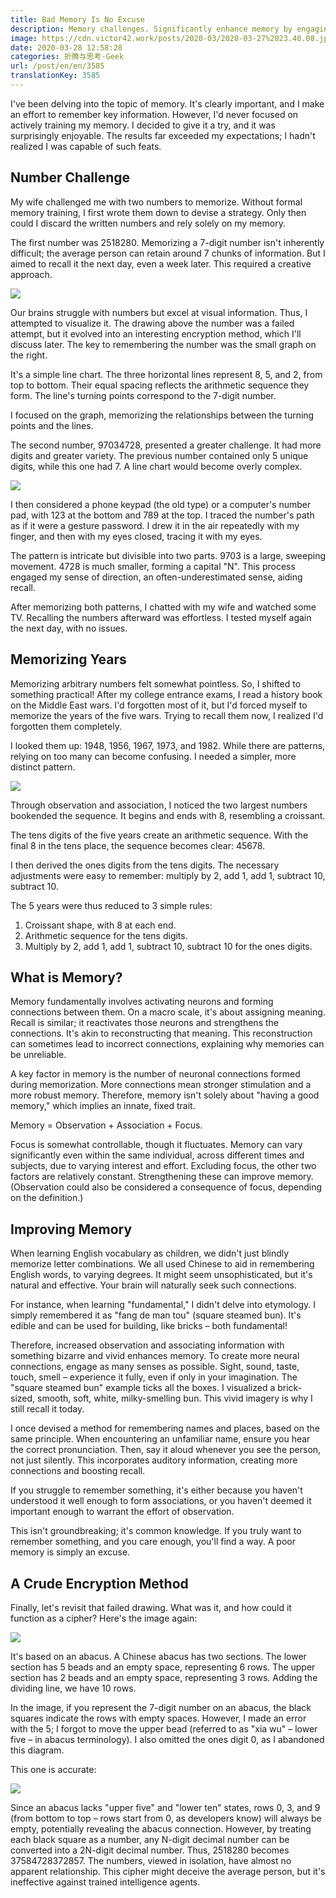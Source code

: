 ```yaml
---
title: Bad Memory Is No Excuse
description: Memory challenges. Significantly enhance memory by engaging multiple senses.
image: https://cdn.victor42.work/posts/2020-03/2020-03-27%2023.40.08.jpg
date: 2020-03-28 12:58:28
categories: 折腾与思考-Geek
url: /post/en/en/3585
translationKey: 3585
---
```


I've been delving into the topic of memory. It's clearly important, and I make an effort to remember key information. However, I'd never focused on actively training my memory. I decided to give it a try, and it was surprisingly enjoyable. The results far exceeded my expectations; I hadn't realized I was capable of such feats.

## Number Challenge

My wife challenged me with two numbers to memorize. Without formal memory training, I first wrote them down to devise a strategy. Only then could I discard the written numbers and rely solely on my memory.

The first number was 2518280. Memorizing a 7-digit number isn't inherently difficult; the average person can retain around 7 chunks of information. But I aimed to recall it the next day, even a week later. This required a creative approach.

![](https://cdn.victor42.work/posts/2020-03/2020-03-27%2023.34.41.jpg)

Our brains struggle with numbers but excel at visual information. Thus, I attempted to visualize it. The drawing above the number was a failed attempt, but it evolved into an interesting encryption method, which I'll discuss later. The key to remembering the number was the small graph on the right.

It's a simple line chart. The three horizontal lines represent 8, 5, and 2, from top to bottom. Their equal spacing reflects the arithmetic sequence they form. The line's turning points correspond to the 7-digit number.

I focused on the graph, memorizing the relationships between the turning points and the lines.

The second number, 97034728, presented a greater challenge. It had more digits and greater variety. The previous number contained only 5 unique digits, while this one had 7. A line chart would become overly complex.

![](https://cdn.victor42.work/posts/2020-03/2020-03-27%2023.35.46.jpg)

I then considered a phone keypad (the old type) or a computer's number pad, with 123 at the bottom and 789 at the top. I traced the number's path as if it were a gesture password. I drew it in the air repeatedly with my finger, and then with my eyes closed, tracing it with my eyes.

The pattern is intricate but divisible into two parts. 9703 is a large, sweeping movement. 4728 is much smaller, forming a capital "N". This process engaged my sense of direction, an often-underestimated sense, aiding recall.

After memorizing both patterns, I chatted with my wife and watched some TV. Recalling the numbers afterward was effortless. I tested myself again the next day, with no issues.

## Memorizing Years

Memorizing arbitrary numbers felt somewhat pointless. So, I shifted to something practical! After my college entrance exams, I read a history book on the Middle East wars. I'd forgotten most of it, but I'd forced myself to memorize the years of the five wars. Trying to recall them now, I realized I'd forgotten them completely.

I looked them up: 1948, 1956, 1967, 1973, and 1982. While there are patterns, relying on too many can become confusing. I needed a simpler, more distinct pattern.

![](https://cdn.victor42.work/posts/2020-03/2020-03-27%2023.40.08.jpg)

Through observation and association, I noticed the two largest numbers bookended the sequence. It begins and ends with 8, resembling a croissant.

The tens digits of the five years create an arithmetic sequence. With the final 8 in the tens place, the sequence becomes clear: 45678.

I then derived the ones digits from the tens digits. The necessary adjustments were easy to remember: multiply by 2, add 1, add 1, subtract 10, subtract 10.

The 5 years were thus reduced to 3 simple rules:
1. Croissant shape, with 8 at each end.
2. Arithmetic sequence for the tens digits.
3. Multiply by 2, add 1, add 1, subtract 10, subtract 10 for the ones digits.

## What is Memory?

Memory fundamentally involves activating neurons and forming connections between them. On a macro scale, it's about assigning meaning. Recall is similar; it reactivates those neurons and strengthens the connections. It's akin to reconstructing that meaning. This reconstruction can sometimes lead to incorrect connections, explaining why memories can be unreliable.

A key factor in memory is the number of neuronal connections formed during memorization. More connections mean stronger stimulation and a more robust memory. Therefore, memory isn't solely about "having a good memory," which implies an innate, fixed trait.

Memory = Observation + Association + Focus.

Focus is somewhat controllable, though it fluctuates. Memory can vary significantly even within the same individual, across different times and subjects, due to varying interest and effort. Excluding focus, the other two factors are relatively constant. Strengthening these can improve memory. (Observation could also be considered a consequence of focus, depending on the definition.)

## Improving Memory

When learning English vocabulary as children, we didn't just blindly memorize letter combinations. We all used Chinese to aid in remembering English words, to varying degrees. It might seem unsophisticated, but it's natural and effective. Your brain will naturally seek such connections.

For instance, when learning "fundamental," I didn't delve into etymology. I simply remembered it as "fang de man tou" (square steamed bun). It's edible and can be used for building, like bricks – both fundamental!

Therefore, increased observation and associating information with something bizarre and vivid enhances memory. To create more neural connections, engage as many senses as possible. Sight, sound, taste, touch, smell – experience it fully, even if only in your imagination. The "square steamed bun" example ticks all the boxes. I visualized a brick-sized, smooth, soft, white, milky-smelling bun. This vivid imagery is why I still recall it today.

I once devised a method for remembering names and places, based on the same principle. When encountering an unfamiliar name, ensure you hear the correct pronunciation. Then, say it aloud whenever you see the person, not just silently. This incorporates auditory information, creating more connections and boosting recall.

If you struggle to remember something, it's either because you haven't understood it well enough to form associations, or you haven't deemed it important enough to warrant the effort of observation.

This isn't groundbreaking; it's common knowledge. If you truly want to remember something, and you care enough, you'll find a way. A poor memory is simply an excuse.

## A Crude Encryption Method

Finally, let's revisit that failed drawing. What was it, and how could it function as a cipher? Here's the image again:

![](https://cdn.victor42.work/posts/2020-03/2020-03-27%2023.34.41.jpg)

It's based on an abacus. A Chinese abacus has two sections. The lower section has 5 beads and an empty space, representing 6 rows. The upper section has 2 beads and an empty space, representing 3 rows. Adding the dividing line, we have 10 rows.

In the image, if you represent the 7-digit number on an abacus, the black squares indicate the rows with empty spaces. However, I made an error with the 5; I forgot to move the upper bead (referred to as "xia wu" – lower five – in abacus terminology). I also omitted the ones digit 0, as I abandoned this diagram.

This one is accurate:

![](https://cdn.victor42.work/posts/2020-03/encode.png)

Since an abacus lacks "upper five" and "lower ten" states, rows 0, 3, and 9 (from bottom to top – rows start from 0, as developers know) will always be empty, potentially revealing the abacus connection. However, by treating each black square as a number, any N-digit decimal number can be converted into a 2N-digit decimal number. Thus, 2518280 becomes 37584728372857. The numbers, viewed in isolation, have almost no apparent relationship. This cipher might deceive the average person, but it's ineffective against trained intelligence agents.
